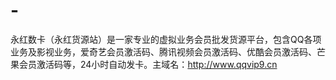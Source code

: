 # -
永红数卡（永红货源站）是一家专业的虚拟业务会员批发货源平台，包含QQ各项业务及影视业务，爱奇艺会员激活码、腾讯视频会员激活码、优酷会员激活码、芒果会员激活码等，24小时自动发卡。主域名：http://www.qqvip9.cn
